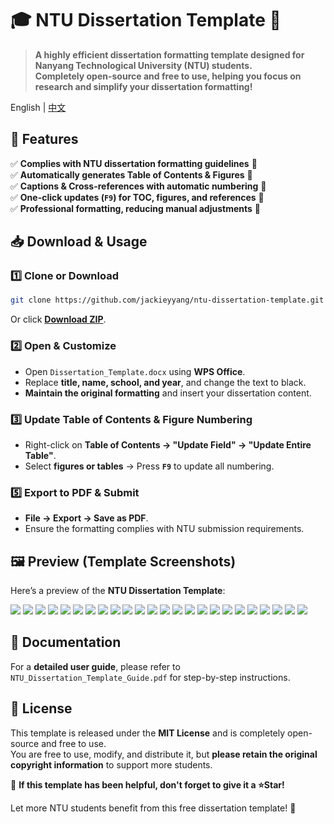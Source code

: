 # 🎓 NTU Dissertation Template 📄  

> **A highly efficient dissertation formatting template designed for Nanyang Technological University (NTU) students.**  
> **Completely open-source and free to use, helping you focus on research and simplify your dissertation formatting!**  

English | [中文](./README.md)

## 🚀 Features  

✅ **Complies with NTU dissertation formatting guidelines** 📄  
✅ **Automatically generates Table of Contents & Figures** 📜  
✅ **Captions & Cross-references with automatic numbering** 📖  
✅ **One-click updates (`F9`) for TOC, figures, and references** 🔄  
✅ **Professional formatting, reducing manual adjustments** 🎯  



## 📥 Download & Usage  

### **1️⃣ Clone or Download**  
```bash
git clone https://github.com/jackieyyang/ntu-dissertation-template.git
```
Or click [**Download ZIP**](https://github.com/jackieyyang/ntu-dissertation-template/archive/refs/heads/main.zip).  

### **2️⃣ Open & Customize**  
- Open `Dissertation_Template.docx` using **WPS Office**.  
- Replace **title, name, school, and year**, and change the text to black.  
- **Maintain the original formatting** and insert your dissertation content.  

### **3️⃣ Update Table of Contents & Figure Numbering**  
- Right-click on **Table of Contents → "Update Field" → "Update Entire Table"**.  
- Select **figures or tables** → Press **`F9`** to update all numbering.  

### **5️⃣ Export to PDF & Submit**  
- **File → Export → Save as PDF**.  
- Ensure the formatting complies with NTU submission requirements.  



## 🖼 Preview (Template Screenshots)  

Here’s a preview of the **NTU Dissertation Template**:  

![](./images/Dissertation_Template_00.png)
![](./images/Dissertation_Template_01.png)
![](./images/Dissertation_Template_02.png)
![](./images/Dissertation_Template_03.png)
![](./images/Dissertation_Template_04.png)
![](./images/Dissertation_Template_05.png)
![](./images/Dissertation_Template_06.png)
![](./images/Dissertation_Template_07.png)
![](./images/Dissertation_Template_08.png)
![](./images/Dissertation_Template_09.png)
![](./images/Dissertation_Template_10.png)
![](./images/Dissertation_Template_11.png)
![](./images/Dissertation_Template_12.png)
![](./images/Dissertation_Template_13.png)
![](./images/Dissertation_Template_14.png)
![](./images/Dissertation_Template_15.png)
![](./images/Dissertation_Template_16.png)
![](./images/Dissertation_Template_17.png)
![](./images/Dissertation_Template_18.png)
![](./images/Dissertation_Template_19.png)
![](./images/Dissertation_Template_20.png)
![](./images/Dissertation_Template_21.png)
![](./images/Dissertation_Template_22.png)
![](./images/Dissertation_Template_23.png)
 



## 📖 Documentation  

For a **detailed user guide**, please refer to `NTU_Dissertation_Template_Guide.pdf` for step-by-step instructions.  



## 📝 License  

This template is released under the **MIT License** and is completely open-source and free to use.  
You are free to use, modify, and distribute it, but **please retain the original copyright information** to support more students.  



🎉 **If this template has been helpful, don't forget to give it a ⭐Star!**  

Let more NTU students benefit from this free dissertation template! 🚀 